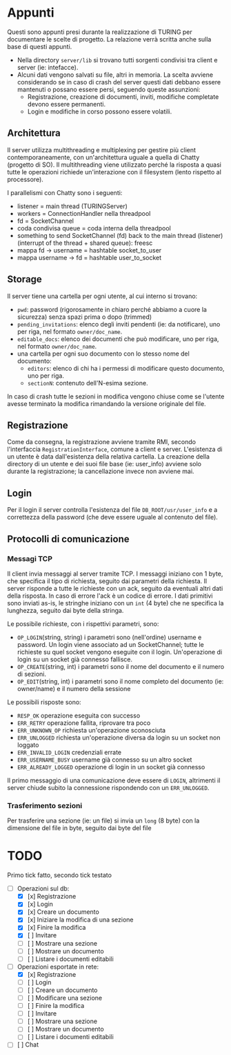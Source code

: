 # Appunti
Questi sono appunti presi durante la realizzazione di TURING per documentare le
scelte di progetto. La relazione verrà scritta anche sulla base di questi
appunti.

- Nella directory `server/lib` si trovano tutti sorgenti condivisi tra client e
server (ie: intefacce).
- Alcuni dati vengono salvati su file, altri in memoria. La scelta avviene
considerando se in caso di crash del server questi dati debbano essere
mantenuti o possano essere persi, seguendo queste assunzioni:
    - Registrazione, creazione di documenti, inviti, modifiche completate
    devono essere permanenti.
    - Login e modifiche in corso possono essere volatili.

## Architettura
Il server utilizza multithreading e multiplexing per gestire più client
contemporaneamente, con un'architettura uguale a quella di Chatty (progetto di
SO). Il multithreading viene utilizzato perché la risposta a quasi tutte le
operazioni richiede un'interazione con il filesystem (lento rispetto al
processore).

I parallelismi con Chatty sono i seguenti:
- listener = main thread (TURINGServer)
- workers = ConnectionHandler nella threadpool
- fd = SocketChannel
- coda condivisa queue = coda interna della threadpool
- something to send SocketChannel (fd) back to the main thread (listener)
    (interrupt of the thread + shared queue): freesc
- mappa fd -> username = hashtable socket_to_user
- mappa username -> fd = hashtable user_to_socket

## Storage
Il server tiene una cartella per ogni utente, al cui interno si trovano:
- `pwd`: password (rigorosamente in chiaro perché abbiamo a cuore la sicurezza)
    senza spazi prima o dopo (trimmed)
- `pending_invitations`: elenco degli inviti pendenti (ie: da notificare), uno
    per riga, nel formato `owner/doc_name`.
- `editable_docs`: elenco dei documenti che può modificare, uno per riga, nel
    formato `owner/doc_name`.
- una cartella per ogni suo documento con lo stesso nome del documento:
    - `editors`: elenco di chi ha i permessi di modificare questo documento,
        uno per riga.
    - `sectionN`: contenuto dell'N-esima sezione.

In caso di crash tutte le sezioni in modifica vengono chiuse come se l'utente
avesse terminato la modifica rimandando la versione originale del file.

## Registrazione
Come da consegna, la registrazione avviene tramite RMI, secondo l'interfaccia
`RegistrationInterface`, comune a client e server. L'esistenza di un utente è
data dall'esistenza della relativa cartella.
La creazione della directory di un utente e dei suoi file base (ie: user_info)
avviene solo durante la registrazione; la cancellazione invece non avviene mai.

## Login
Per il login il server controlla l'esistenza del file `DB_ROOT/usr/user_info` e
a correttezza della password (che deve essere uguale al contenuto del file).

## Protocolli di comunicazione
### Messagi TCP
Il client invia messaggi al server tramite TCP. I messaggi iniziano con 1 byte,
che specifica il tipo di richiesta, seguito dai parametri della richiesta. Il
server risponde a tutte le richieste con un ack, seguito da eventuali altri
dati della risposta. In caso di errore l'ack è un codice di errore. I dati
primitivi sono inviati as-is, le stringhe iniziano con un `int` (4 byte) che ne
specifica la lunghezza, seguito dai byte della stringa.

Le possibile richieste, con i rispettivi parametri, sono:
- `OP_LOGIN`(string, string) i parametri sono (nell'ordine) username e password.
    Un login viene associato ad un SocketChannel; tutte le richieste su quel
    socket vengono eseguite con il login. Un'operazione di login su un socket
    già connesso fallisce.
- `OP_CREATE`(string, int) i parametri sono il nome del documento e il numero di
    sezioni.
- `OP_EDIT`(string, int) i parametri sono il nome completo del documento
    (ie: owner/name) e il numero della sessione

Le possibili risposte sono:
- `RESP_OK` operazione eseguita con successo
- `ERR_RETRY` operazione fallita, riprovare tra poco
- `ERR_UNKNOWN_OP` richiesta un'operazione sconosciuta
- `ERR_UNLOGGED` richiesta un'operazione diversa da login su un socket non
    loggato
- `ERR_INVALID_LOGIN` credenziali errate
- `ERR_USERNAME_BUSY` username già connesso su un altro socket
- `ERR_ALREADY_LOGGED` operazione di login in un socket già connesso

Il primo messaggio di una comunicazione deve essere di `LOGIN`, altrimenti il
server chiude subito la connessione rispondendo con un `ERR_UNLOGGED`.

### Trasferimento sezioni
Per trasferire una sezione (ie: un file) si invia un `long` (8 byte) con la
dimensione del file in byte, seguito dai byte del file

# TODO
Primo tick fatto, secondo tick testato
- [ ] Operazioni sul db:
  - [x] [x] Registrazione
  - [x] [x] Login
  - [x] [x] Creare un documento
  - [x] [x] Iniziare la modifica di una sezione
  - [x] [x] Finire la modifica
  - [x] [ ] Invitare
  - [ ] [ ] Mostrare una sezione
  - [ ] [ ] Mostrare un documento
  - [ ] [ ] Listare i documenti editabili
- [ ] Operazioni esportate in rete:
  - [x] [x] Registrazione
  - [ ] [ ] Login
  - [ ] [ ] Creare un documento
  - [ ] [ ] Modificare una sezione
  - [ ] [ ] Finire la modifica
  - [ ] [ ] Invitare
  - [ ] [ ] Mostrare una sezione
  - [ ] [ ] Mostrare un documento
  - [ ] [ ] Listare i documenti editabili
- [ ] [ ] Chat
